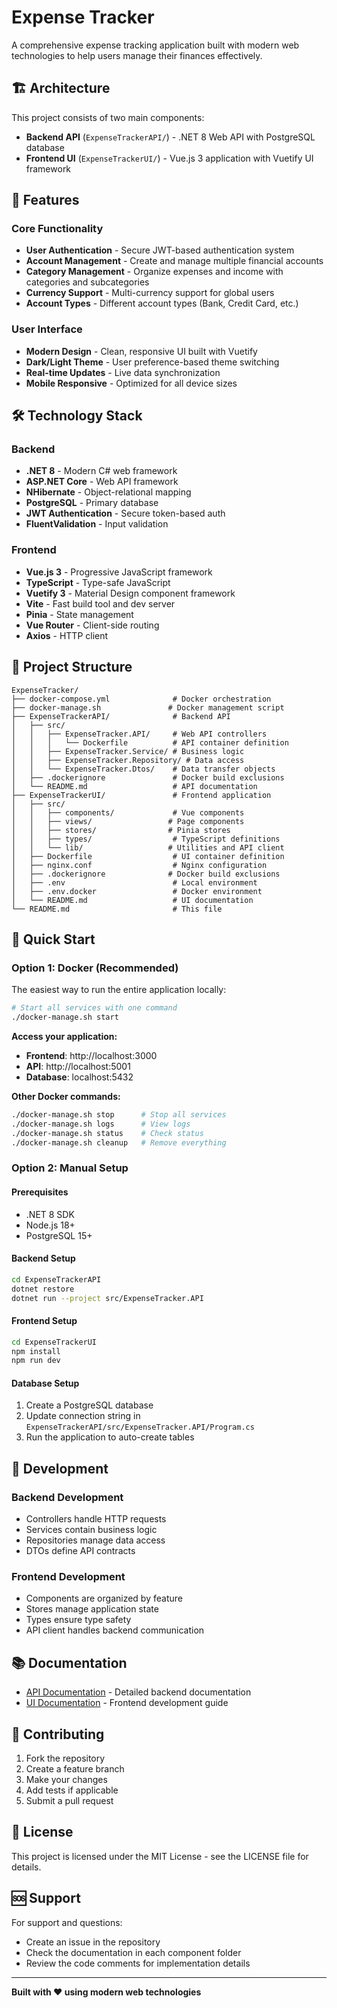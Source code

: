 # Expense Tracker

A comprehensive expense tracking application built with modern web technologies to help users manage their finances effectively.

## 🏗️ Architecture

This project consists of two main components:

- **Backend API** (`ExpenseTrackerAPI/`) - .NET 8 Web API with PostgreSQL database
- **Frontend UI** (`ExpenseTrackerUI/`) - Vue.js 3 application with Vuetify UI framework

## 🚀 Features

### Core Functionality
- **User Authentication** - Secure JWT-based authentication system
- **Account Management** - Create and manage multiple financial accounts
- **Category Management** - Organize expenses and income with categories and subcategories
- **Currency Support** - Multi-currency support for global users
- **Account Types** - Different account types (Bank, Credit Card, etc.)

### User Interface
- **Modern Design** - Clean, responsive UI built with Vuetify
- **Dark/Light Theme** - User preference-based theme switching
- **Real-time Updates** - Live data synchronization
- **Mobile Responsive** - Optimized for all device sizes

## 🛠️ Technology Stack

### Backend
- **.NET 8** - Modern C# web framework
- **ASP.NET Core** - Web API framework
- **NHibernate** - Object-relational mapping
- **PostgreSQL** - Primary database
- **JWT Authentication** - Secure token-based auth
- **FluentValidation** - Input validation

### Frontend
- **Vue.js 3** - Progressive JavaScript framework
- **TypeScript** - Type-safe JavaScript
- **Vuetify 3** - Material Design component framework
- **Vite** - Fast build tool and dev server
- **Pinia** - State management
- **Vue Router** - Client-side routing
- **Axios** - HTTP client

## 📁 Project Structure

```
ExpenseTracker/
├── docker-compose.yml              # Docker orchestration
├── docker-manage.sh               # Docker management script
├── ExpenseTrackerAPI/              # Backend API
│   ├── src/
│   │   ├── ExpenseTracker.API/     # Web API controllers
│   │   │   └── Dockerfile          # API container definition
│   │   ├── ExpenseTracker.Service/ # Business logic
│   │   ├── ExpenseTracker.Repository/ # Data access
│   │   └── ExpenseTracker.Dtos/    # Data transfer objects
│   ├── .dockerignore               # Docker build exclusions
│   └── README.md                   # API documentation
├── ExpenseTrackerUI/               # Frontend application
│   ├── src/
│   │   ├── components/             # Vue components
│   │   ├── views/                 # Page components
│   │   ├── stores/                # Pinia stores
│   │   ├── types/                  # TypeScript definitions
│   │   └── lib/                   # Utilities and API client
│   ├── Dockerfile                  # UI container definition
│   ├── nginx.conf                  # Nginx configuration
│   ├── .dockerignore              # Docker build exclusions
│   ├── .env                        # Local environment
│   ├── .env.docker                 # Docker environment
│   └── README.md                   # UI documentation
└── README.md                       # This file
```

## 🚀 Quick Start

### Option 1: Docker (Recommended)
The easiest way to run the entire application locally:

```bash
# Start all services with one command
./docker-manage.sh start
```

**Access your application:**
- **Frontend**: http://localhost:3000
- **API**: http://localhost:5001
- **Database**: localhost:5432

**Other Docker commands:**
```bash
./docker-manage.sh stop      # Stop all services
./docker-manage.sh logs      # View logs
./docker-manage.sh status    # Check status
./docker-manage.sh cleanup   # Remove everything
```

### Option 2: Manual Setup

#### Prerequisites
- .NET 8 SDK
- Node.js 18+
- PostgreSQL 15+

#### Backend Setup
```bash
cd ExpenseTrackerAPI
dotnet restore
dotnet run --project src/ExpenseTracker.API
```

#### Frontend Setup
```bash
cd ExpenseTrackerUI
npm install
npm run dev
```

#### Database Setup
1. Create a PostgreSQL database
2. Update connection string in `ExpenseTrackerAPI/src/ExpenseTracker.API/Program.cs`
3. Run the application to auto-create tables

## 🔧 Development

### Backend Development
- Controllers handle HTTP requests
- Services contain business logic
- Repositories manage data access
- DTOs define API contracts

### Frontend Development
- Components are organized by feature
- Stores manage application state
- Types ensure type safety
- API client handles backend communication

## 📚 Documentation

- [API Documentation](./ExpenseTrackerAPI/README.md) - Detailed backend documentation
- [UI Documentation](./ExpenseTrackerUI/README.md) - Frontend development guide

## 🤝 Contributing

1. Fork the repository
2. Create a feature branch
3. Make your changes
4. Add tests if applicable
5. Submit a pull request

## 📄 License

This project is licensed under the MIT License - see the LICENSE file for details.

## 🆘 Support

For support and questions:
- Create an issue in the repository
- Check the documentation in each component folder
- Review the code comments for implementation details

---

**Built with ❤️ using modern web technologies**
